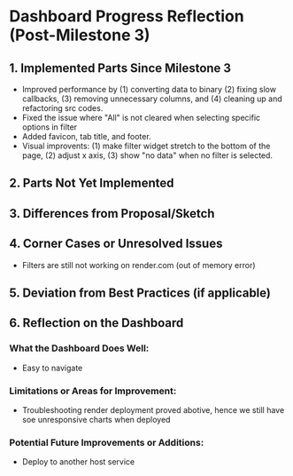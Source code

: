 # Dashboard Progress Reflection (Post-Milestone 3)

## 1. Implemented Parts Since Milestone 3
- Improved performance by (1) converting data to binary (2) fixing slow callbacks, (3) removing unnecessary columns, and (4) cleaning up and refactoring src codes.
- Fixed the issue where "All" is not cleared when selecting specific options in filter
- Added favicon, tab title, and footer.
- Visual improvents: (1) make filter widget stretch to the bottom of the page, (2) adjust x axis, (3) show "no data" when no filter is selected.


## 2. Parts Not Yet Implemented


## 3. Differences from Proposal/Sketch


## 4. Corner Cases or Unresolved Issues
- Filters are still not working on render.com (out of memory error)

## 5. Deviation from Best Practices (if applicable)

## 6. Reflection on the Dashboard


### What the Dashboard Does Well:
- Easy to navigate

### Limitations or Areas for Improvement:
- Troubleshooting render deployment proved abotive, hence we still have soe unresponsive charts when deployed

### Potential Future Improvements or Additions:
- Deploy to another host service
